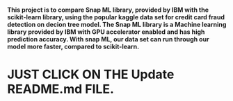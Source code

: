 #### This project is to compare Snap ML library, provided by IBM with the scikit-learn library, using the popular kaggle data set for credit card fraud detection on decion tree model. The Snap ML library is a Machine learning library provided by IBM with GPU accelerator enabled and has high prediction accuracy. With snap ML, our data set can run through our model more faster, compared to scikit-learn. 
# JUST CLICK ON THE Update README.md FILE.
